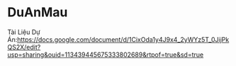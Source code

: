# DuAnMau
Tài Liệu Dự Án:https://docs.google.com/document/d/1CixOda1y4J9x4_2yWYz5T_0JijPkQS2X/edit?usp=sharing&ouid=113439445675333802689&rtpof=true&sd=true
